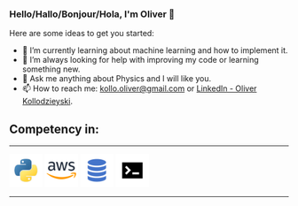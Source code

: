 ### Hello/Hallo/Bonjour/Hola, I'm Oliver 👋

Here are some ideas to get you started:

- 🌱 I’m currently learning about machine learning and how to implement it.
- 🤔 I’m always looking for help with improving my code or learning something new.
- 💬 Ask me anything about Physics and I will like you.
- 📫 How to reach me: kollo.oliver@gmail.com or [LinkedIn - Oliver Kollodzieyski](http://www.linkedin.com/in/oliver-walter-kollodzieyski-3190a1184/).

## Competency in:

---

<img src="https://raw.githubusercontent.com/github/explore/80688e429a7d4ef2fca1e82350fe8e3517d3494d/topics/python/python.png" width="60" height="60"> <img src="https://raw.githubusercontent.com/github/explore/fbceb94436312b6dacde68d122a5b9c7d11f9524/topics/aws/aws.png" width="60" height="60"> <img src="https://raw.githubusercontent.com/github/explore/80688e429a7d4ef2fca1e82350fe8e3517d3494d/topics/sql/sql.png" width="60" height="60"> <img src="https://raw.githubusercontent.com/github/explore/aca0b3b69ca680013b925338b0cc428190aa42dc/topics/cli/cli.png" width="60" height="60">

---
